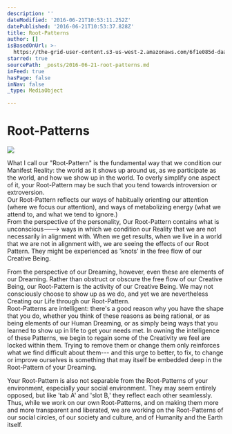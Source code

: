 ```yaml
---
description: ''
dateModified: '2016-06-21T10:53:11.252Z'
datePublished: '2016-06-21T10:53:37.828Z'
title: Root-Patterns
author: []
isBasedOnUrl: >-
  https://the-grid-user-content.s3-us-west-2.amazonaws.com/6f1e085d-daa9-4e00-afba-6708777561ef.jpg
starred: true
sourcePath: _posts/2016-06-21-root-patterns.md
inFeed: true
hasPage: false
inNav: false
_type: MediaObject

---
```

# Root-Patterns
![](https://the-grid-user-content.s3-us-west-2.amazonaws.com/6f1e085d-daa9-4e00-afba-6708777561ef.jpg)

What I call our "Root-Pattern" is the fundamental way that we condition our Manifest Reality: the world as it shows up around us, as we participate as the world, and how we show up in the world. To overly simplify one aspect of it, your Root-Pattern may be such that you tend towards introversion or extroversion.   
Our Root-Pattern reflects our ways of habitually orienting our attention (where we focus our attention), and ways of metabolizing energy (what we attend to, and what we tend to ignore.)   
From the perspective of the personality, Our Root-Pattern contains what is unconscious---\> ways in which we condition our Reality that we are not necessarily in alignment with. When we get results, when we live in a world that we are not in alignment with, we are seeing the effects of our Root Pattern. They might be experienced as 'knots' in the free flow of our Creative Being.  
  
From the perspective of our Dreaming, however, even these are elements of our Dreaming. Rather than obstruct or obscure the free flow of our Creative Being, our Root-Pattern is the activity of our Creative Being. We may not consciously choose to show up as we do, and yet we are nevertheless Creating our Life through our Root-Pattern.   
Root-Patterns are intelligent: there's a good reason why you have the shape that you do, whether you think of these reasons as being rational, or as being elements of our Human Dreaming, or as simply being ways that you learned to show up in life to get your needs met. In owning the intelligence of these Patterns, we begin to regain some of the Creativity we feel are locked within them. Trying to remove them or change them only reinforces what we find difficult about them--- and this urge to better, to fix, to change or improve ourselves is something that may itself be embedded deep in the Root-Pattern of your Dreaming.  
  
Your Root-Pattern is also not separable from the Root-Patterns of your environment, especially your social environment. They may seem entirely opposed, but like 'tab A' and 'slot B,' they reflect each other seamlessly. Thus, while we work on our own Root-Patterns, and on making them more and more transparent and liberated, we are working on the Root-Patterns of our social circles, of our society and culture, and of Humanity and the Earth itself.